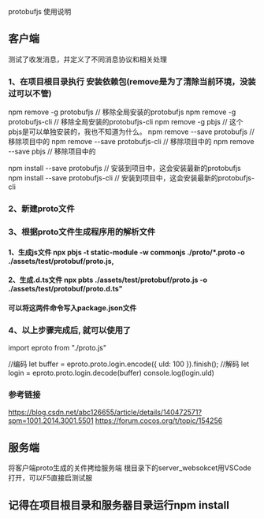 protobufjs 使用说明
## 客户端
测试了收发消息，并定义了不同消息协议和相关处理
### 1、在项目根目录执行 安装依赖包(remove是为了清除当前环境，没装过可以不管)
npm remove -g protobufjs // 移除全局安装的protobufjs
npm remove -g protobufjs-cli // 移除全局安装的protobufjs-cli
npm remove -g pbjs // 这个pbjs是可以单独安装的，我也不知道为什么。
npm remove --save protobufjs // 移除项目中的
npm remove --save protobufjs-cli // 移除项目中的
npm remove --save pbjs // 移除项目中的

npm install --save protobufjs // 安装到项目中，这会安装最新的protobufjs
npm install --save protobufjs-cli // 安装到项目中，这会安装最新的protobufjs-cli

### 2、新建proto文件

### 3、根据proto文件生成程序用的解析文件
####    1、生成js文件 npx pbjs -t static-module -w commonjs ./proto/*.proto -o ./assets/test/protobuf/proto.js,
####    2、生成.d.ts文件 npx pbts ./assets/test/protobuf/proto.js -o ./assets/test/protobuf/proto.d.ts"
####    可以将这两件命令写入package.json文件

### 4、以上步骤完成后, 就可以使用了
import eproto from "./proto.js"

//编码
let buffer = eproto.proto.login.encode({ uId: 100 }).finish();
//解码
let login = eproto.proto.login.decode(buffer)
console.log(login.uId)

### 参考链接
https://blog.csdn.net/abc126655/article/details/140472571?spm=1001.2014.3001.5501
https://forum.cocos.org/t/topic/154256

## 服务端
将客户端proto生成的关件拷给服务端
根目录下的server_websokcet用VSCode打开，可以F5直接启测试服

## 记得在项目根目录和服务器目录运行npm install